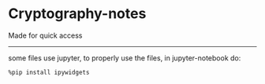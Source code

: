 # Cryptography-notes
Made for quick access

---- 
some files use jupyter, to properly use the files, in jupyter-notebook do:
```txt
%pip install ipywidgets
```
